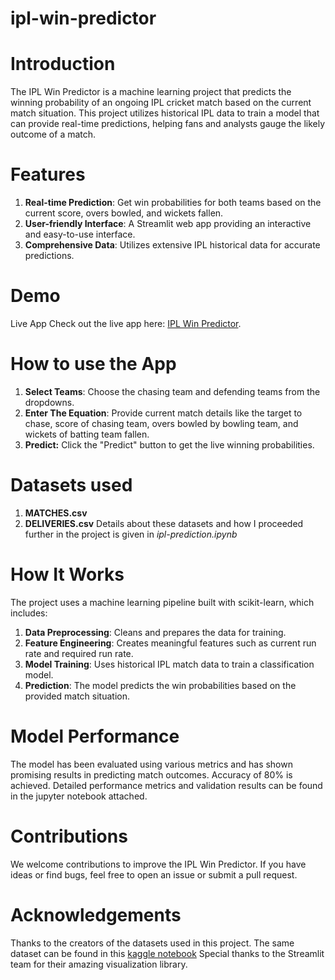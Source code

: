 # ipl-win-predictor

# Introduction
The IPL Win Predictor is a machine learning project that predicts the winning probability of an ongoing IPL cricket match based on the current match situation. This project utilizes historical IPL data to train a model that can provide real-time predictions, helping fans and analysts gauge the likely outcome of a match.

# Features
1) **Real-time Prediction**: Get win probabilities for both teams based on the current score, overs bowled, and wickets fallen.
2) **User-friendly Interface**: A Streamlit web app providing an interactive and easy-to-use interface.
3) **Comprehensive Data**: Utilizes extensive IPL historical data for accurate predictions.

   
# Demo
Live App
Check out the live app here: [IPL Win Predictor](https://ipl-win-predictor-aditya.streamlit.app/).

# How to use the App
1) **Select Teams**: Choose the chasing team and defending teams from the dropdowns.
2) **Enter The Equation**: Provide current match details like the target to chase, score of chasing team, overs bowled by bowling team, and wickets of batting team fallen.
3) **Predict:** Click the "Predict" button to get the live winning probabilities.

# Datasets used
1) **MATCHES.csv**
2) **DELIVERIES.csv**
   Details about these datasets and how I proceeded further in the project is given in *ipl-prediction.ipynb* 

# How It Works
The project uses a machine learning pipeline built with scikit-learn, which includes:

1) **Data Preprocessing**: Cleans and prepares the data for training.
2) **Feature Engineering**: Creates meaningful features such as current run rate and required run rate.
3) **Model Training**: Uses historical IPL match data to train a classification model.
4) **Prediction**: The model predicts the win probabilities based on the provided match situation.


# Model Performance
The model has been evaluated using various metrics and has shown promising results in predicting match outcomes. Accuracy of 80% is achieved. Detailed performance metrics and validation results can be found in the jupyter notebook attached.

# Contributions
We welcome contributions to improve the IPL Win Predictor. If you have ideas or find bugs, feel free to open an issue or submit a pull request.



# Acknowledgements
Thanks to the creators of the datasets used in this project. The same dataset can be found in this [kaggle notebook](https://www.kaggle.com/datasets/ramjidoolla/ipl-data-set)
Special thanks to the Streamlit team for their amazing visualization library.

